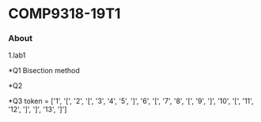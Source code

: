 # COMP9318-19T1
### About

1.lab1

*Q1 Bisection method

*Q2 

*Q3 token = ['1', '[', '2', '[', '3', '4', '5', ']', '6', '[', '7', '8', '[', '9', ']', '10', '[', '11', '12', ']', ']', '13', ']']
